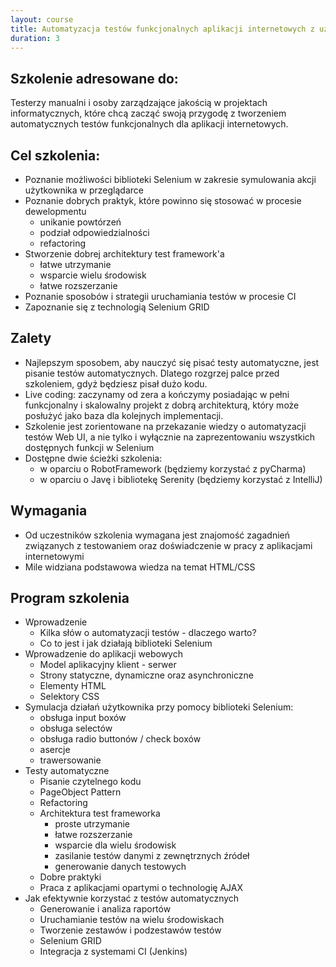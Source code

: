 ```yaml
---
layout: course
title: Automatyzacja testów funkcjonalnych aplikacji internetowych z użyciem Selenium&nbspi&nbspRobotFramework
duration: 3
---
```



## Szkolenie adresowane do:
Testerzy manualni i osoby zarządzające jakością w projektach informatycznych, które chcą zacząć swoją przygodę z tworzeniem automatycznych testów funkcjonalnych dla aplikacji internetowych.

## Cel szkolenia:
* Poznanie możliwości biblioteki Selenium w zakresie symulowania akcji użytkownika w przeglądarce
* Poznanie dobrych praktyk, które powinno się stosować w procesie dewelopmentu
	* unikanie powtórzeń
	* podział odpowiedzialności
	* refactoring
* Stworzenie dobrej architektury test framework'a
	* łatwe utrzymanie
	* wsparcie wielu środowisk
	* łatwe rozszerzanie
* Poznanie sposobów i strategii uruchamiania testów w procesie CI
* Zapoznanie się z technologią Selenium GRID


## Zalety
* Najlepszym sposobem, aby nauczyć się pisać testy automatyczne, jest pisanie testów automatycznych. Dlatego rozgrzej palce przed szkoleniem, gdyż będziesz pisał dużo kodu.
* Live coding: zaczynamy od zera a kończymy posiadając w pełni funkcjonalny i skalowalny projekt z dobrą architekturą, który może posłużyć jako baza dla kolejnych implementacji.
* Szkolenie jest zorientowane na przekazanie wiedzy o automatyzacji testów Web UI, a nie tylko i wyłącznie na zaprezentowaniu wszystkich dostępnych funkcji w Selenium
* Dostępne dwie ścieżki szkolenia:
	* w oparciu o RobotFramework (będziemy korzystać z pyCharma)
	* w oparciu o Javę i bibliotekę Serenity (będziemy korzystać z IntelliJ)


## Wymagania
* Od uczestników szkolenia wymagana jest znajomość zagadnień związanych z testowaniem oraz doświadczenie w pracy z aplikacjami internetowymi
* Mile widziana podstawowa wiedza na temat HTML/CSS

## Program szkolenia
* Wprowadzenie
	* Kilka słów o automatyzacji testów - dlaczego warto?
	* Co to jest i jak działają biblioteki Selenium
* Wprowadzenie do aplikacji webowych
	* Model aplikacyjny klient - serwer
	* Strony statyczne, dynamiczne oraz asynchroniczne
	* Elementy HTML
	* Selektory CSS
* Symulacja działań użytkownika przy pomocy biblioteki Selenium:
	* obsługa input boxów
	* obsługa selectów
	* obsługa radio buttonów / check boxów
	* asercje
	* trawersowanie
* Testy automatyczne
	* Pisanie czytelnego kodu
	* PageObject Pattern
	* Refactoring
	* Architektura test frameworka
		* proste utrzymanie
		* łatwe rozszerzanie
		* wsparcie dla wielu środowisk
		* zasilanie testów danymi z zewnętrznych źródeł
		* generowanie danych testowych
	* Dobre praktyki
	* Praca z aplikacjami opartymi o technologię AJAX
* Jak efektywnie korzystać z testów automatycznych
	* Generowanie i analiza raportów
	* Uruchamianie testów na wielu środowiskach
	* Tworzenie zestawów i podzestawów testów
	* Selenium GRID
	* Integracja z systemami CI (Jenkins)
